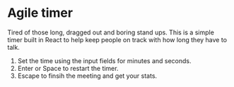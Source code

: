 # Agile timer

Tired of those long, dragged out and boring stand ups. This is a simple timer built in React to help keep people on track with how long they have to talk.

1. Set the time using the input fields for minutes and seconds.
2. Enter or Space to restart the timer.
3. Escape to finsih the meeting and get your stats.